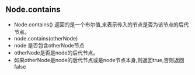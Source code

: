 ## Node.contains
* Node.contains() 返回的是一个布尔值,来表示传入的节点是否为该节点的后代节点。
* node.contains(otherNode)
* node 是否包含otherNode节点
* otherNode是否是node的后代节点。
* 如果otherNode是node的后代节点或是node节点本身,则返回true,否则返回false
